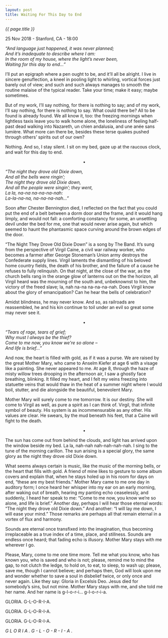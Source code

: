 ```yaml
---
layout: post
title: Waiting For This Day to End
---
```


<div class="header"><i>{{ page.title }}</i></div>

<p class="meta">25 Nov 2018 - Stanford, CA - 18:00</p>

_“And language just happened, it was never planned;  
And it’s inadequate to describe where I am:  
In the room of my house, where the light’s never been,  
Waiting for this day to end…”_    

I’ll put an epigraph where a pen ought to be, and it’ll all be alright. I live in sincere genuflection, a kneel in pooling light to whirling, vortical forces just barely out of view; and such and such always manages to smooth the routine malaise of the typical reader. Take your time; make it easy; maybe sometimes.    

But of my work, I’ll say nothing, for there is nothing to say; and of my work, I’ll say nothing, for there is nothing to say. What could there be? All to be found is already found. We all know it, too: the freezing mornings when lightless taxis leave you to walk home alone, the loneliness of feeling half-past dead walking into Nazareth, un chien andalusia, and une anée sans lumière. What more can there be, besides these terse quakes pushed through others’ spirits out of our own?    

Nothing. And so, I stay silent. I sit on my bed, gaze up at the raucous clock, and wait for this day to end.    

<p style="text-align: center; font-weight: 500">•</p>

_“The night they drove old Dixie down,  
And all the bells were ringin’;  
The night they drove old Dixie down,  
And all the people were singin’; they went,  
La la, na-na na-na-na-nah:  
La-la-na-na, na-na-na-nah…”_

Soon after Chester Bennington died, I reflected on the fact that you could put the end of a belt between a dorm door and the frame, and it would hang limply, and would not fall: a comforting constancy for some, an unsettling devil under the bed for me, one that would never arise again, but which seemed to haunt the phantasmic space curving around the brown edges of the door.    

“The Night They Drove Old Dixie Down” is a song by The Band. It’s sung from the perspective of Virgil Caine, a civil war railway worker, who becomes a farmer after George Stoneman’s Union army destroys the Confederate supply lines. Virgil laments the dismantling of his beloved home country fields, the death of his brother, and the failure of a cause he refuses to fully relinquish. On that night, at the close of the war, as the church bells rang in the orange glow of lanterns out on the the horizon, all Virgil heard was the mourning of the south and, unbeknownst to him, the victory of the freed slave; la, nah na-na na-na-na-nah. Does Virgil know about the glory of emancipation? Can he hear the bells of celebration?    

Amidst blindness, he may never know. And so, as railroads are reassembled, he and his kin continue to toil under an evil so great some may never see it.    

<p style="text-align: center; font-weight: 500">•</p>

_“Tears of rage, tears of grief;  
Why must I always be the thief?  
Come to me now, you know we're so alone –  
And life is brief…”_

And now, the heart is filled with gold, as if it was a purse. We are raised by the great Mother Mary, who came to Anselm Kiefer at age 6 with a visage like a painting. She never appeared to me. At age 8, through the haze of misty willow trees drooping in the afternoon air, I saw a ghostly face breathing, blinking. It filled my heart, and I felt my veins freezing into statuette veins that would thaw in the heat of a summer night where I would boil, stutter, and die alongside the beautiful, benevolent Mary.    

Mother Mary will surely come to me tomorrow. It is our destiny. She will come to Virgil as well, as pure a spirit as I can think of. Virgil, that infinite symbol of beauty. His system is as incommensurable as any other. His values are clear. He swears, by the mud beneath his feet, that a Caine will fight to the death.    

<p style="text-align: center; font-weight: 500">•</p>

The sun has come out from behind the clouds, and light has arrived upon the window beside my bed. La la, nah-nah nah-nah-nah-nah. I sing to the tune of the morning carillon. The sun arising is a special glory, the same glory as the night they drove old Dixie down.    

What seems always certain is music, like the music of the morning bells, or the heart that fills with gold. A friend of mine likes to gesture to some album covers and explain that, when he stays holed up in his room for days on end, “these are my best friends.” Mother Mary came to me one day in auditory form; I once heard her whisper into my ear on an early morning, after waking out of breath, hearing my panting echo ceaselessly, and suddenly, I heard her speak to me: “Come to me now, you know we’re so alone, and life is brief.” Another day, perhaps I will hear those eternal words: “The night they drove old Dixie down.” And another: “I will lay me down, I will ease your mind.” Those remarks are perhaps all that remain eternal in a vortex of flux and harmony.    

Sounds are eternal once transfixed into the imagination, thus becoming irreplaceable as a true index of a time, place, and stillness. Sounds are endless once heard; that fading echo is illusory. Mother Mary stays with me wherever I go.    

Please, Mary, come to me one time more. Tell me what you know, who has known you, who is saved and who is not; please, remind me to mind the gap, to not clutch the ledge, to hold on, to eat, to sleep, to wash up; please, save me, though I cannot believe; and perhaps then, God will look upon me and wonder whether to save a soul in disbelief twice, or only once and never again. Like they say: Gloria in Excelsis Deo. Jesus died for somebody’s sins, but not mine. Mother Mary stays with me, and she told me her name. And her name is g-l-o-r-i… g-l-o-r-i-a.    

GLORIA. G-L-O-R-I-A.    

GLORIA. G-L-O-R-I-A.    

GLORIA. G-L-O-R-I-A.    

_G L O R I A . G - L - O - R - I - A ._